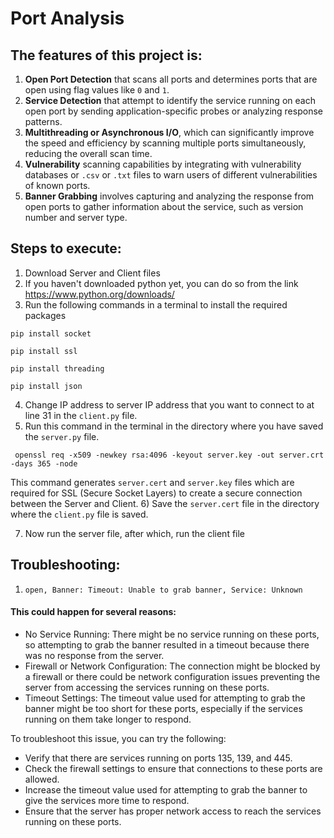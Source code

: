 # Port Analysis

## The features of this project is:
1) **Open Port Detection** that scans all ports and determines ports that are open using flag values like `0` and `1`.
2) **Service Detection** that attempt to identify the service running on each open port by sending application-specific probes or analyzing response patterns.
3) **Multithreading or Asynchronous I/O**, which can significantly improve the speed and efficiency by scanning multiple ports simultaneously, reducing the overall scan time.
4) **Vulnerability** scanning capabilities by integrating with vulnerability databases or `.csv` or `.txt` files to warn users of different vulnerabilities of known ports.
5) **Banner Grabbing** involves capturing and analyzing the response from open ports to gather information about the service, such as version number and server type.

## Steps to execute:

1) Download Server and Client files
2) If you haven't downloaded python yet, you can do so from the link https://www.python.org/downloads/
3) Run the following commands in a terminal to install the required packages
  ```
  pip install socket
  ```
  ```
  pip install ssl
  ```
  ```
  pip install threading
  ```
  ```
  pip install json
  ```
4) Change IP address to server IP address that you want to connect to at line 31 in the `client.py` file.
5) Run this command in the terminal in the directory where you have saved the `server.py` file.
  ```
   openssl req -x509 -newkey rsa:4096 -keyout server.key -out server.crt -days 365 -node
  ```
   This command generates `server.cert` and `server.key` files which are required for SSL (Secure Socket Layers) to create a secure connection between the Server and Client.
6) Save the `server.cert` file in the directory where the `client.py` file is saved.

7) Now run the server file, after which, run the client file

## Troubleshooting:

1) `open, Banner: Timeout: Unable to grab banner, Service: Unknown`

#### This could happen for several reasons:
* No Service Running: There might be no service running on these ports, so attempting to grab the banner resulted in a timeout because there was no response from the server.
* Firewall or Network Configuration: The connection might be blocked by a firewall or there could be network configuration issues preventing the server from accessing the services running on these ports.
* Timeout Settings: The timeout value used for attempting to grab the banner might be too short for these ports, especially if the services running on them take longer to respond.

To troubleshoot this issue, you can try the following:
* Verify that there are services running on ports 135, 139, and 445.
* Check the firewall settings to ensure that connections to these ports are allowed.
* Increase the timeout value used for attempting to grab the banner to give the services more time to respond.
* Ensure that the server has proper network access to reach the services running on these ports.
